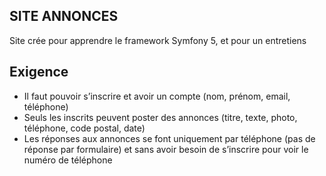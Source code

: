 ## SITE ANNONCES 

Site crée pour apprendre le framework Symfony 5, et pour un entretiens 

## Exigence
- Il faut pouvoir s’inscrire et avoir un compte (nom, prénom, email, téléphone)
- Seuls les inscrits peuvent poster des annonces (titre, texte, photo, téléphone, code postal,
date)
- Les réponses aux annonces se font uniquement par téléphone (pas de réponse par
formulaire) et sans avoir besoin de s’inscrire pour voir le numéro de téléphone

